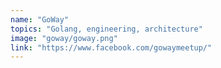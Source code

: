 ```yaml
---
name: "GoWay"
topics: "Golang, engineering, architecture"
image: "goway/goway.png"
link: "https://www.facebook.com/gowaymeetup/"
---
```

